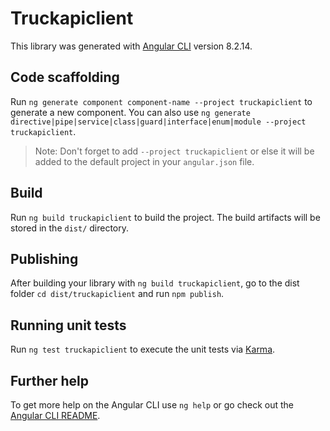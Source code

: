# Truckapiclient

This library was generated with [Angular CLI](https://github.com/angular/angular-cli) version 8.2.14.

## Code scaffolding

Run `ng generate component component-name --project truckapiclient` to generate a new component. You can also use `ng generate directive|pipe|service|class|guard|interface|enum|module --project truckapiclient`.
> Note: Don't forget to add `--project truckapiclient` or else it will be added to the default project in your `angular.json` file. 

## Build

Run `ng build truckapiclient` to build the project. The build artifacts will be stored in the `dist/` directory.

## Publishing

After building your library with `ng build truckapiclient`, go to the dist folder `cd dist/truckapiclient` and run `npm publish`.

## Running unit tests

Run `ng test truckapiclient` to execute the unit tests via [Karma](https://karma-runner.github.io).

## Further help

To get more help on the Angular CLI use `ng help` or go check out the [Angular CLI README](https://github.com/angular/angular-cli/blob/master/README.md).
